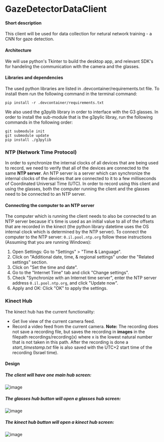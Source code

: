 # GazeDetectorDataClient
#### Short description
This client will be used for data collection for netural network training - a CNN for gaze detection.

#### Architecture
We will use python's Tkinter to build the desktop app, and relevant SDK's for handeling the communication with the camera and the glasses.

#### Libraries and dependencies
The used python libraries are listed in .devcontainer/requirements.txt file. To install them run the following command in the terminal command:
```
pip install -r .devcontainer/requirements.txt
```
We also used the g3pylib library in order to interface with the G3 glasses. In order to install the sub-module that is the g3pylic libray, run the following commands in the following order:
```
git submodule init
git submodule update
pip install ./g3pylib
```

### NTP (Network Time Protocol)
In order to synchronize the internal clocks of all devices that are being used to record, we need to verify that all of the devices are connected to the same **NTP server**. An NTP server is a server which can synchronize the internal clocks of the devices that are connected to it to a few milliseconds of Coordinated Universal Time (UTC).
In order to record using this client and using the glasses, both the computer running the client and the glasses need to be connected to an NTP server. 

#### Connecting the computer to an NTP server
The computer which is running the client needs to also be connected to an NTP server because it's time is used as an initial value to all of the offsets that are recorded in the kinect (the python library datetime uses the OS internal clock which is determined by the NTP server). To connect the computer to the NTP server: `0.il.pool.ntp.org` follow these instructions (Assuming that you are running Windows): 
1. Open Settings: Go to "Settings" > "Time & Language".
2. Click on "Additional date, time, & regional settings" under the "Related settings" section.
3. Click on "Set the time and date".
4. Go to the "Internet Time" tab and click "Change settings".
5. Check "Synchronize with an Internet time server", enter the NTP server address `0.il.pool.ntp.org`, and click "Update now".
6. Apply and OK: Click "OK" to apply the settings.


### Kinect Hub
The kinect hub has the current functionality:
- Get live view of the current camera feed.
- Record a video feed from the current camera.
  **Note:** The recording does not save a recording file, but saves the recording in **images** in the filepath recordings/recording(x) where x is the lowest natural number that is not taken in this path. After the recording is done a *start_timestamp.txt* file is also saved with the UTC+2 start time of the recording (Israel time).

#### Design
##### The client will have one main hub screen:
![image](https://github.com/DanielB159/GazeDetectorDataClient/assets/107650756/aa32c0b8-49d1-409b-8fc3-bce0a77a90a4)

##### The glasses hub button will open a glasses hub screen:
![image](https://github.com/DanielB159/GazeDetectorDataClient/assets/107650756/fabc0a0e-e7f6-46cc-bb1f-4b217e4982e0)

##### The kinect hub button will open a kinect hub screen:
![image](https://github.com/DanielB159/GazeDetectorDataClient/assets/107650756/7a01b8c2-cb95-49e6-aefd-4e608a25fdba)
